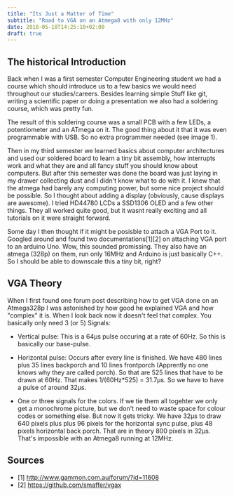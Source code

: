```yaml
---
title: "Its Just a Matter of Time"
subtitle: "Road to VGA on an Atmega8 with only 12MHz"
date: 2018-05-10T14:25:10+02:00
draft: true
---
```


## The historical Introduction

Back when I was a first semester Computer Engineering student we had a course
which should introduce us to a few basics we would need throughout our
studies/careers. Besides learning simple Stuff like git, writing a scientific
paper or doing a presentation we also had a soldering course, which was pretty
fun.

The result of this soldering course was a small PCB with a few LEDs, a
potentiometer and an ATmega on it. The good thing about it that it was even
programmable with USB. So no extra programmer needed (see image 1).

Then in my third semester we learned basics about computer architectures and
used our soldered board to learn a tiny bit assembly, how interrupts work and
what they are and all fancy stuff you should know about computers. But after
this semester was done the board was just laying in my drawer collecting dust
and I didn't know what to do with it. I knew that the atmega had barely any
computing power, but some nice project should be possible. So I thought about
adding a display (obviously, cause displays are awesome). I tried HD44780 LCDs
a SSD1306 OLED and a few other things. They all worked quite good, but it wasnt
really exciting and all tutorials on it were straight forward.

Some day I then thought if it might be posisble to attach a VGA Port to it.
Googled around and found two documentations[1][2] on attaching VGA port to an arduino
Uno. Wow, this sounded promissing. They also have an atmega (328p) on them, run
only 16MHz and Arduino is just basically C++. So I should be able to downscale
this a tiny bit, right?

## VGA Theory

When I first found one forum post describing how to get VGA done on an
Atmega328p I was astonished by how good he explained VGA and how "complex" it
is.
When I look back now it doesn't feel that complex. You basically only need 3
(or 5) Signals:

- Vertical pulse: This is a 64µs pulse occuring at a rate of 60Hz. So this is
  basically our base-pulse.

- Horizontal pulse: Occurs after every line is finished. We have 480 lines plus
  35 lines backporch and 10 lines frontporch (Apprently no one knows why they
  are called porch). So that are 525 lines that have to be drawn at 60Hz. That
  makes 1/(60Hz\*525) = 31.7µs. So we have to have a pulse of around 32µs.

- One or three signals for the colors. If we tie them all togehter we only get
  a monochrome picture, but we don't need to waste space for colour codes or
  something else. But now it gets tricky. We have 32µs to draw 640 pixels plus
  plus 96 pixels for the horizontal sync pulse, plus 48 pixels horizontal back
  porch. That are in theory 800 pixels in 32µs. That's impossible with an 
  Atmega8 running at 12MHz. 


## Sources

- [1] http://www.gammon.com.au/forum/?id=11608
- [2] https://github.com/smaffer/vgax


